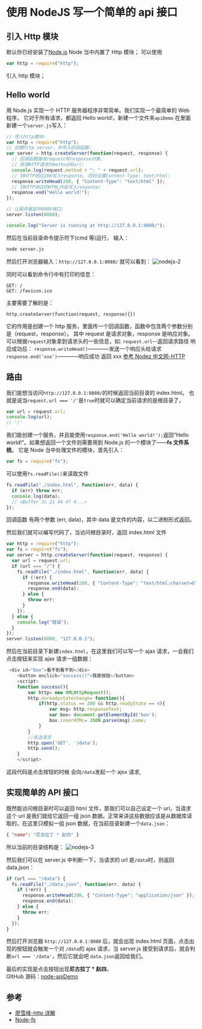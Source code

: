 # 使用 NodeJS 写一个简单的 api 接口

## 引入 Http 模块

默认你已经安装了[Node.js](https://nodejs.org/en/)
Node 当中内置了 Http 模块；
可以使用

```js
var http = require("http");
```

引入 http 模块；

## Hello world

用 Node.js 实现一个 HTTP 服务器程序非常简单。我们实现一个最简单的 Web 程序，
它对于所有请求，都返回 Hello world!，新建一个文件夹`apiDemo` 在里面新建一个`server.js`写入：

```js
// 导入http模块:
var http = require("http");
// 创建http server，并传入回调函数:
var server = http.createServer(function(request, response) {
  // 回调函数接收request和response对象,
  // 获得HTTP请求的method和url:
  console.log(request.method + ": " + request.url);
  // 将HTTP响应200写入response, 同时设置Content-Type: text/html:
  response.writeHead(200, { "Content-Type": "text/html" });
  // 将HTTP响应的HTML内容写入response:
  response.end("Hello world!");
});

// 让服务器监听8080端口:
server.listen(8080);

console.log("Server is running at http://127.0.0.1:8080/");
```

然后在当前目录命令提示符下(cmd 等)运行， 输入：

```bash
node server.js
```

然后打开浏览器输入：`http://127.0.0.1:8080/` 就可以看到：
![nodejs-2](https://gitee.com/zhangningle/imgs/raw/master/blog/Node/nodejs-2.png)

同时可以看到命令行中有打印的信息：

```
GET: /
GET: /favicon.ico
```

主要需要了解的是：

```
http.createServer(function(request, response){})
```

它的作用是创建一个 http 服务，里面传一个回调函数，函数中包含两个参数分别是（request，response）。
其中 request 是请求对象，response 是响应对象。
可以根据`request`对象拿到请求头的一些信息，如: `request.url`--返回请求路径
响应成功后：
`response.writeHead()`————发送一个响应头给请求
`response.end('xxx')`————响应成功 返回 xxx
[参考 Nodez 中文网-HTTP](http://nodejs.cn/api/http.html)

## 路由

我们是想当访问`http://127.0.0.1:8080/`的时候返回当前目录的 index.html。
也就是说当`request.url === '/'`是`true`时就可以确定当前请求的是根目录了，

```js
var url = request.url;
console.log(url);
// '/'
```

我们能创建一个服务，并且能使用`response.end('Hello world!');`返回“Hello world!”。如果想返回一个文件则需要用到 Node.js 的一个模块了——**fs 文件系统**。
它是 Node 当中处理文件的模块，首先引入：

```js
var fs = require("fs");
```

可以使用`fs.readFile()`来读取文件

```js
fs.readFile("./index.html", function(err, data) {
  if (err) throw err;
  console.log(data);
  // <Buffer 3c 21 44 4f 4...>
});
```

回调函数 有两个参数 (err, data)，其中 data 是文件的内容，以二进制形式返回。

然后我们就可以编写代码了，当访问根目录时，返回 index.html 文件

```js
var http = require("http");
var fs = require("fs");
var server = http.createServer(function(request, response) {
  var url = request.url;
  if (url === "/") {
    fs.readFile("./index.html", function(err, data) {
      if (!err) {
        response.writeHead(200, { "Content-Type": "text/html;charset=UTF-8" });
        response.end(data);
      } else {
        throw err;
      }
    });
  } else {
    console.log("错误");
  }
});
server.listen(8080, "127.0.0.1");
```

然后在当前目录下新建`index.html`，在这里我们可以写一个 ajax 请求，一会我们点击按钮来实现 ajax 请求一组数据：

```js
 <div id="box">看不到看不到</div>
    <button onclick="success()">我是按钮</button>
    <script>
    function success(){
        var http= new XMLHttpRequest();
        http.onreadystatechange= function(){
            if(http.status == 200 && http.readyState == 4){
                var msg= http.responseText;
                var box= document.getElementById('box');
                box.innerHTML= JSON.parse(msg).name;
            }
        }
        //发送请求
        http.open('GET', '/data');
        http.send();
    }
    </script>
```

这段代码是点击按钮的时候 会向`/data`发起一个 ajsx 请求,

## 实现简单的 API 接口

既然能访问根目录时可以返回 html 文件，那我们可以自己设定一个 url，当请求这个 url 是我们就给它返回一组 json 数据。正常来讲这些数据应该是从数据库读取的，在这里只模拟一组 json 数据，在当前目录新建一个`data.json`：

```json
{ "name": "尼古拉丁 * 赵四" }
```

所以当前的目录结构是：
![nodejs-3](https://gitee.com/zhangningle/imgs/raw/master/blog/Node/nodejs-3.png)

然后我们可以在 server.js 中判断一下，当请求的 url 是`/data`时，则返回 data.json：

```js
if (url === "/data") {
  fs.readFile("./data.json", function(err, data) {
    if (!err) {
      response.writeHead(200, { "Content-Type": "application/json" });
      response.end(data);
    } else {
      throw err;
    }
  });
}
```

然后打开浏览器 `http://127.0.0.1:8080` 后，就会出现 index.html 页面，点击出现的按钮就会触发一个对 `/data`的 ajax 请求，当 server.js 接受到请求后，就会判断`url === '/data'`，然后它就会吧 `data.json`返回给我们。

最后的实现是点击按钮出现**尼古拉丁 \* 赵四**，  
GItHub 源码：[node-apiDemo](https://github.com/AnsonZnl/StudyNodeJS/tree/master/%E8%AF%BE%E7%A8%8B%E8%AF%BE%E4%BB%B6%E5%8F%8A%E7%A4%BA%E4%BE%8B%E4%BB%A3%E7%A0%81/apiDemo)

## 参考

- [廖雪峰-http 详解](https://www.liaoxuefeng.com/wiki/001434446689867b27157e896e74d51a89c25cc8b43bdb3000/0014345015296018cac40c198b543fead5c549865b9bd4a000)
- [Node-fs](http://nodejs.cn/api/fs.html)
